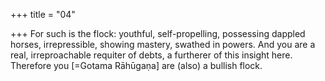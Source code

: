 +++
title = "04"

+++
For such is the flock: youthful, self-propelling, possessing dappled horses,  irrepressible, showing mastery, swathed in powers.
And you are a real, irreproachable requiter of debts, a furtherer of
this insight here. Therefore you [=Gotama Rāhūgaṇa] are (also) a
bullish flock.